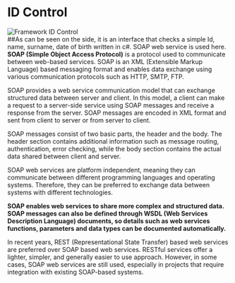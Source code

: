 # ID Control </br>
![Framework ID Control](https://github.com/FATMATURKYILMAZ/tcIdControl-winForm/blob/master/%C4%B1dConrol.PNG)</br>
##As can be seen on the side, it is an interface that checks a simple Id, name, surname, date of birth written in c#. SOAP web service is used here. **SOAP (Simple Object Access Protocol)** is a protocol used to communicate between web-based services. SOAP is an XML (Extensible Markup Language) based messaging format and enables data exchange using various communication protocols such as HTTP, SMTP, FTP.

SOAP provides a web service communication model that can exchange structured data between server and client. In this model, a client can make a request to a server-side service using SOAP messages and receive a response from the server. SOAP messages are encoded in XML format and sent from client to server or from server to client.

SOAP messages consist of two basic parts, the header and the body. The header section contains additional information such as message routing, authentication, error checking, while the body section contains the actual data shared between client and server.

SOAP web services are platform independent, meaning they can communicate between different programming languages ​​and operating systems. Therefore, they can be preferred to exchange data between systems with different technologies.

**SOAP enables web services to share more complex and structured data. SOAP messages can also be defined through WSDL (Web Services Description Language) documents, so details such as web services functions, parameters and data types can be documented automatically.**

In recent years, REST (Representational State Transfer) based web services are preferred over SOAP based web services. RESTful services offer a lighter, simpler, and generally easier to use approach. However, in some cases, SOAP web services are still used, especially in projects that require integration with existing SOAP-based systems.
